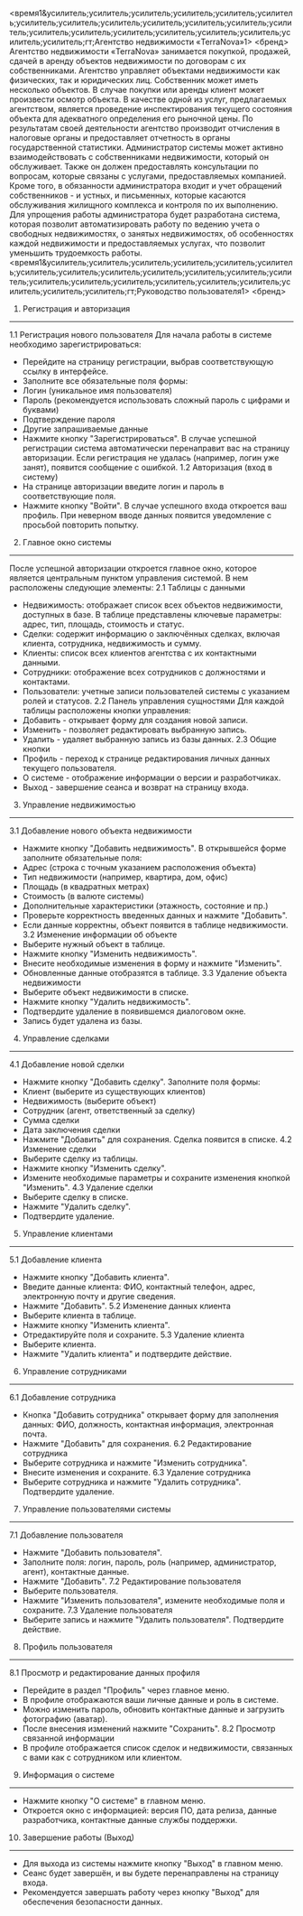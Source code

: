 <время1&усилитель;усилитель;усилитель;усилитель;усилитель;усилитель;усилитель;усилитель;усилитель;усилитель;усилитель;усилитель;усилитель;усилитель;усилитель;усилитель;усилитель;усилитель;усилитель;усилитель;усилитель;гт;Агентство недвижимости «TerraNova»1>
<бренд>
Агентство недвижимости «TerraNova» занимается покупкой, продажей, сдачей в аренду объектов недвижимости по договорам с их собственниками. Агентство управляет объектами недвижимости как физических, так и юридических лиц. Собственник может иметь несколько объектов. В случае покупки или аренды клиент может произвести осмотр объекта. В качестве одной из услуг, предлагаемых агентством, является проведение инспектирования текущего состояния объекта для адекватного определения его рыночной цены. По результатам своей деятельности агентство производит отчисления в налоговые органы и предоставляет отчетность в органы государственной статистики.
Администратор системы может активно взаимодействовать с собственниками недвижимости, который он обслуживает. Также он должен предоставлять консультации по вопросам, которые связаны с услугами, предоставляемых компанией. Кроме того, в обязанности администратора входит и учет обращений собственников - и устных, и письменных, которые касаются обслуживания жилищного комплекса и контроля по их выполнению.
Для упрощения работы администратора будет разработана система, которая позволит автоматизировать работу по ведению учета о свободных недвижимостях, о занятых недвижимостях, об особенностях каждой недвижимости и предоставляемых услугах, что позволит уменьшить трудоемкость работы.
<время1&усилитель;усилитель;усилитель;усилитель;усилитель;усилитель;усилитель;усилитель;усилитель;усилитель;усилитель;усилитель;усилитель;усилитель;усилитель;усилитель;усилитель;усилитель;усилитель;усилитель;усилитель;усилитель;гт;Руководство пользователя1>
<бренд>
1. Регистрация и авторизация
---
1.1 Регистрация нового пользователя
Для начала работы в системе необходимо зарегистрироваться:
- Перейдите на страницу регистрации, выбрав соответствующую ссылку в интерфейсе.
- Заполните все обязательные поля формы:
- Логин (уникальное имя пользователя)
- Пароль (рекомендуется использовать сложный пароль с цифрами и буквами)
- Подтверждение пароля
- Другие запрашиваемые данные
- Нажмите кнопку "Зарегистрироваться".
В случае успешной регистрации система автоматически перенаправит вас на страницу авторизации. Если регистрация не удалась (например, логин уже занят), появится сообщение с ошибкой.
1.2 Авторизация (вход в систему)
- На странице авторизации введите логин и пароль в соответствующие поля.
- Нажмите кнопку "Войти".
В случае успешного входа откроется ваш профиль. При неверном вводе данных появится уведомление с просьбой повторить попытку.
2. Главное окно системы
---
После успешной авторизации откроется главное окно, которое является центральным пунктом управления системой. В нем расположены следующие элементы:
2.1 Таблицы с данными
- Недвижимость: отображает список всех объектов недвижимости, доступных в базе. В таблице представлены ключевые параметры: адрес, тип, площадь, стоимость и статус.
- Сделки: содержит информацию о заключённых сделках, включая клиента, сотрудника, недвижимость и сумму.
- Клиенты: список всех клиентов агентства с их контактными данными.
- Сотрудники: отображение всех сотрудников с должностями и контактами.
- Пользователи: учетные записи пользователей системы с указанием ролей и статусов.
2.2 Панель управления сущностями
Для каждой таблицы расположены кнопки управления:
- Добавить - открывает форму для создания новой записи.
- Изменить - позволяет редактировать выбранную запись.
- Удалить - удаляет выбранную запись из базы данных.
2.3 Общие кнопки
- Профиль - переход к странице редактирования личных данных текущего пользователя.
- О системе - отображение информации о версии и разработчиках.
- Выход - завершение сеанса и возврат на страницу входа.
3. Управление недвижимостью
---
3.1 Добавление нового объекта недвижимости
- Нажмите кнопку "Добавить недвижимость".
В открывшейся форме заполните обязательные поля:
- Адрес (строка с точным указанием расположения объекта)
- Тип недвижимости (например, квартира, дом, офис)
- Площадь (в квадратных метрах)
- Стоимость (в валюте системы)
- Дополнительные характеристики (этажность, состояние и пр.)
- Проверьте корректность введенных данных и нажмите "Добавить".
- Если данные корректны, объект появится в таблице недвижимости.
3.2 Изменение информации об объекте
- Выберите нужный объект в таблице.
- Нажмите кнопку "Изменить недвижимость".
- Внесите необходимые изменения в форму и нажмите "Изменить".
- Обновленные данные отобразятся в таблице.
3.3 Удаление объекта недвижимости
- Выберите объект недвижимости в списке.
- Нажмите кнопку "Удалить недвижимость".
- Подтвердите удаление в появившемся диалоговом окне.
- Запись будет удалена из базы.
4. Управление сделками
---
4.1 Добавление новой сделки
- Нажмите кнопку "Добавить сделку".
Заполните поля формы:
- Клиент (выберите из существующих клиентов)
- Недвижимость (выберите объект)
- Сотрудник (агент, ответственный за сделку)
- Сумма сделки
- Дата заключения сделки
- Нажмите "Добавить" для сохранения. Сделка появится в списке.
4.2 Изменение сделки
- Выберите сделку из таблицы.
- Нажмите кнопку "Изменить сделку".
- Измените необходимые параметры и сохраните изменения кнопкой "Изменить".
4.3 Удаление сделки
- Выберите сделку в списке.
- Нажмите "Удалить сделку".
- Подтвердите удаление.
5. Управление клиентами
---
5.1 Добавление клиента
- Нажмите кнопку "Добавить клиента".
- Введите данные клиента: ФИО, контактный телефон, адрес, электронную почту и другие сведения.
- Нажмите "Добавить".
5.2 Изменение данных клиента
- Выберите клиента в таблице.
- Нажмите кнопку "Изменить клиента".
- Отредактируйте поля и сохраните.
5.3 Удаление клиента
- Выберите клиента.
- Нажмите "Удалить клиента" и подтвердите действие.
6. Управление сотрудниками
---
6.1 Добавление сотрудника
- Кнопка "Добавить сотрудника" открывает форму для заполнения данных: ФИО, должность, контактная информация, электронная почта.
- Нажмите "Добавить" для сохранения.
6.2 Редактирование сотрудника
- Выберите сотрудника и нажмите "Изменить сотрудника".
- Внесите изменения и сохраните.
6.3 Удаление сотрудника
- Выберите сотрудника и нажмите "Удалить сотрудника". Подтвердите удаление.
7. Управление пользователями системы
---
7.1 Добавление пользователя
- Нажмите "Добавить пользователя".
- Заполните поля: логин, пароль, роль (например, администратор, агент), контактные данные.
- Нажмите "Добавить".
7.2 Редактирование пользователя
- Выберите пользователя.
- Нажмите "Изменить пользователя", измените необходимые поля и сохраните.
7.3 Удаление пользователя
- Выберите запись и нажмите "Удалить пользователя". Подтвердите действие.
8. Профиль пользователя
---
8.1 Просмотр и редактирование данных профиля
- Перейдите в раздел "Профиль" через главное меню.
- В профиле отображаются ваши личные данные и роль в системе.
- Можно изменить пароль, обновить контактные данные и загрузить фотографию (аватар).
- После внесения изменений нажмите "Сохранить".
8.2 Просмотр связанной информации
- В профиле отображается список сделок и недвижимости, связанных с вами как с сотрудником или клиентом.
9. Информация о системе
---
- Нажмите кнопку "О системе" в главном меню.
- Откроется окно с информацией: версия ПО, дата релиза, данные разработчика, контактные данные службы поддержки.
10. Завершение работы (Выход)
---
- Для выхода из системы нажмите кнопку "Выход" в главном меню.
- Сеанс будет завершён, и вы будете перенаправлены на страницу входа.
- Рекомендуется завершать работу через кнопку "Выход" для обеспечения безопасности данных.
